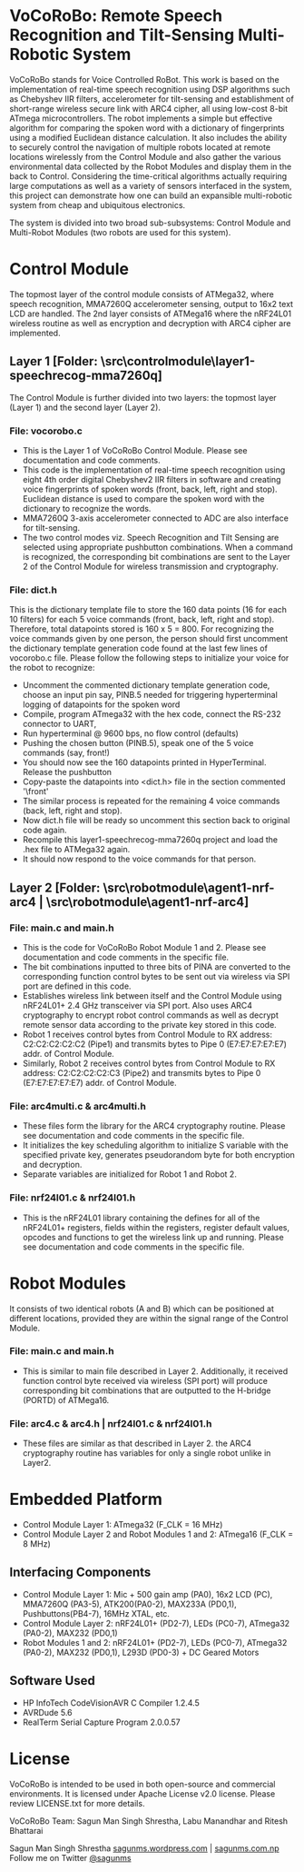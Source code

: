 VoCoRoBo: Remote Speech Recognition and Tilt-Sensing Multi-Robotic System
=========================================================================

VoCoRoBo stands for Voice Controlled RoBot. This work  is  based  on  the  implementation  of  real-time  speech  recognition  using DSP algorithms such as Chebyshev  IIR  filters, accelerometer for tilt-sensing and establishment of short-range  wireless  secure  link with ARC4  cipher,  all  using  low-cost  8-bit ATmega microcontrollers. The  robot  implements  a  simple  but  effective  algorithm  for  comparing  the spoken word  with a dictionary of fingerprints using a modified Euclidean distance calculation. It also includes the ability to securely control the navigation of multiple robots located at remote locations wirelessly from the Control Module and also gather the various environmental data collected by the Robot Modules and display them in the back to Control. Considering the time-critical algorithms actually requiring large computations as well as a variety of sensors interfaced in the system, this project can demonstrate how one can build an expansible multi-robotic system from cheap and ubiquitous electronics. 

The system is divided into two broad sub-subsystems: Control Module and Multi-Robot Modules (two robots are used for this system).

# Control Module

The topmost layer of the control module consists of ATMega32, where speech recognition, MMA7260Q accelerometer sensing, output to 16x2 text LCD are handled. The 2nd layer consists of ATMega16 where the nRF24L01 wireless routine as well as encryption and decryption with ARC4 cipher are implemented. 

## Layer 1 [Folder: \src\controlmodule\layer1-speechrecog-mma7260q]

The Control Module is further divided into two layers: the topmost layer (Layer 1) and the second layer (Layer 2).

### File: vocorobo.c

* This is the Layer 1 of VoCoRoBo Control Module. Please see documentation and code comments.
* This code is the implementation of real-time speech recognition using eight 4th order digital Chebyshev2 IIR filters in software and creating voice fingerprints of spoken words (front, back, left, right and stop). Euclidean distance is used to compare  the spoken word with the dictionary to recognize the words.
* MMA7260Q 3-axis accelerometer connected to ADC are also interface for tilt-sensing.
* The two control modes viz. Speech Recognition and Tilt Sensing are selected using appropriate pushbutton combinations. When a command is recognized, the corresponding bit combinations are sent to the Layer 2 of the Control Module for wireless transmission and cryptography.

### File: dict.h

This is the dictionary template file to store the 160 data points (16 for each 10 filters) for each 5 voice commands (front, back, left, right and stop). Therefore, total datapoints stored is 160 x 5 = 800.
For recognizing the voice commands given by one person, the person should first uncomment the dictionary template generation code found at the last few lines of vocorobo.c file. Please follow the following steps to initialize your voice for the robot to recognize:
* Uncomment the commented dictionary template generation code, choose an input pin say, PINB.5 needed for triggering hyperterminal logging of datapoints for the spoken word
* Compile, program ATmega32 with the hex code, connect the RS-232 connector to UART,
* Run hyperterminal @ 9600 bps, no flow control (defaults)
* Pushing the chosen button (PINB.5), speak one of the 5 voice commands (say, front!)
* You should now see the 160 datapoints printed in HyperTerminal. Release the pushbutton
* Copy-paste the datapoints into <dict.h> file in the section commented '\\front'
* The similar process is repeated for the remaining 4 voice commands (back, left, right and stop).
* Now dict.h file will be ready so uncomment this section back to original code again.
* Recompile this layer1-speechrecog-mma7260q project and load the .hex file to ATMega32 again.
* It should now respond to the voice commands for that person.

## Layer 2 [Folder: \src\robotmodule\agent1-nrf-arc4 | \src\robotmodule\agent1-nrf-arc4]

### File: main.c and main.h

* This is the code for VoCoRoBo Robot Module 1 and 2. Please see documentation and code comments in the specific file.
* The bit combinations inputted to three bits of PINA are converted to the corresponding function control bytes to be sent out via wireless via SPI port are defined in this code.
* Establishes wireless link between itself and the Control Module using nRF24L01+ 2.4 GHz transceiver via SPI port. Also uses ARC4 cryptography to encrypt robot control commands as well as decrypt remote sensor data according to the private key stored in this code.
* Robot 1 receives control bytes from Control Module to RX address: C2:C2:C2:C2:C2 (Pipe1) and transmits bytes to Pipe 0 (E7:E7:E7:E7:E7) addr. of Control Module.
* Similarly, Robot 2 receives control bytes from Control Module to RX address: C2:C2:C2:C2:C3 (Pipe2) and transmits bytes to Pipe 0 (E7:E7:E7:E7:E7) addr. of Control Module.

### File: arc4multi.c & arc4multi.h

* These files form the library for the ARC4 cryptography routine. Please see documentation and code comments in the specific file.
* It initializes the key scheduling algorithm to initialize S variable with the specified private key, generates pseudorandom byte for both encryption and decryption.
* Separate variables are initialized for Robot 1 and Robot 2.

### File: nrf24l01.c & nrf24l01.h

* This is the nRF24L01 library containing the defines for all of the nRF24L01+ registers, fields within the registers, register default values, opcodes and functions to get the wireless link up and running. Please see documentation and code comments in the specific file.


# Robot Modules

It consists of two identical robots (A and B) which can be positioned at different locations, provided they are within the signal range of the Control Module.

### File: main.c and main.h

* This is similar to main file described in Layer 2. Additionally, it received function control byte received via wireless (SPI port) will produce corresponding bit combinations that are outputted to the H-bridge (PORTD) of ATMega16.

### File: arc4.c & arc4.h | nrf24l01.c & nrf24l01.h

* These files are similar as that described in Layer 2. the ARC4 cryptography routine has variables for only a single robot unlike in Layer2.


# Embedded Platform 

* Control Module Layer 1: ATmega32 (F_CLK = 16 MHz)
* Control Module Layer 2 and Robot Modules 1 and 2: ATmega16 (F_CLK = 8 MHz)

## Interfacing Components

* Control Module Layer 1: Mic + 500 gain amp (PA0), 16x2 LCD (PC), MMA7260Q (PA3-5), ATK200(PA0-2), MAX233A (PD0,1), Pushbuttons(PB4-7), 16MHz XTAL, etc.
* Control Module Layer 2: nRF24L01+ (PD2-7), LEDs (PC0-7), ATmega32 (PA0-2), MAX232 (PD0,1)
* Robot Modules 1 and 2: nRF24L01+ (PD2-7), LEDs (PC0-7), ATmega32 (PA0-2), MAX232 (PD0,1), L293D (PD0-3) + DC Geared Motors

## Software Used

* HP InfoTech CodeVisionAVR C Compiler 1.2.4.5
* AVRDude 5.6
* RealTerm Serial Capture Program 2.0.0.57


# License

VoCoRoBo is intended to be used in both open-source and commercial environments. It is licensed under Apache License v2.0 license. Please review LICENSE.txt for more details.

VoCoRoBo Team: Sagun Man Singh Shrestha, Labu Manandhar and Ritesh Bhattarai

Sagun Man Singh Shrestha [sagunms.wordpress.com](http://sagunms.wordpress.com) | [sagunms.com.np](http://sagunms.com.np)
Follow me on Twitter [@sagunms](http://www.twitter.com/sagunms)